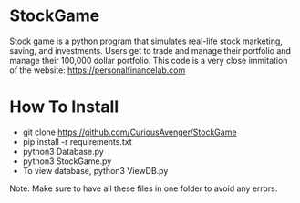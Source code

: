 # StockGame
Stock game is a python program that simulates real-life stock marketing, saving, and investments. Users get to trade and manage their portfolio and manage their 100,000 dollar portfolio. This code is a very close immitation of the website: https://personalfinancelab.com

# How To Install
- git clone https://github.com/CuriousAvenger/StockGame
- pip install -r requirements.txt
- python3 Database.py
- python3 StockGame.py
- To view database, python3 ViewDB.py

Note: Make sure to have all these files in one folder to avoid any errors.
